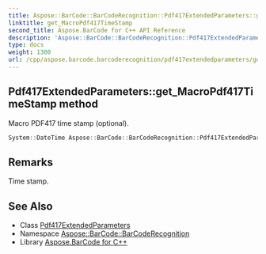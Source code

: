 ```yaml
---
title: Aspose::BarCode::BarCodeRecognition::Pdf417ExtendedParameters::get_MacroPdf417TimeStamp method
linktitle: get_MacroPdf417TimeStamp
second_title: Aspose.BarCode for C++ API Reference
description: 'Aspose::BarCode::BarCodeRecognition::Pdf417ExtendedParameters::get_MacroPdf417TimeStamp method. Macro PDF417 time stamp (optional) in C++.'
type: docs
weight: 1300
url: /cpp/aspose.barcode.barcoderecognition/pdf417extendedparameters/get_macropdf417timestamp/
---
```

## Pdf417ExtendedParameters::get_MacroPdf417TimeStamp method


Macro PDF417 time stamp (optional).

```cpp
System::DateTime Aspose::BarCode::BarCodeRecognition::Pdf417ExtendedParameters::get_MacroPdf417TimeStamp() const
```

## Remarks


Time stamp.



## See Also

* Class [Pdf417ExtendedParameters](../)
* Namespace [Aspose::BarCode::BarCodeRecognition](../../)
* Library [Aspose.BarCode for C++](../../../)

